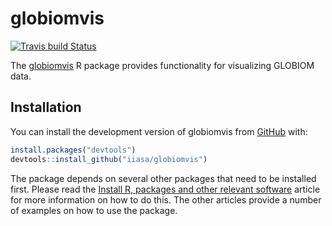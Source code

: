 
<!-- README.md is generated from README.Rmd. Please edit that file -->

# globiomvis

<!-- badges: start -->

[![Travis build
Status](https://travis-ci.org/iiasa/globiomvis.svg?branch=master)](https://travis-ci.org/iiasa/globiomvis)
<!-- badges: end -->

The [globiomvis](https://iiasa.github.io/globiomvis) R package provides
functionality for visualizing GLOBIOM data.

## Installation

You can install the development version of globiomvis from
[GitHub](https://github.com/) with:

``` r
install.packages("devtools")
devtools::install_github("iiasa/globiomvis")
```

The package depends on several other packages that need to be installed
first. Please read the [Install R, packages and other relevant
software](https://iiasa.github.io/globiomvis/articles/globiomvis1.html)
article for more information on how to do this. The other articles
provide a number of examples on how to use the package.

<!-- ## Example -->

<!-- This is a basic example which shows you how to solve a common problem: -->

<!-- ```{r example} -->

<!-- library(globiomvis) -->

<!-- ## basic example code -->

<!-- ``` -->

